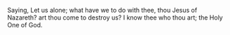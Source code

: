 Saying, Let us alone; what have we to do with thee, thou Jesus of Nazareth? art thou come to destroy us? I know thee who thou art; the Holy One of God.
